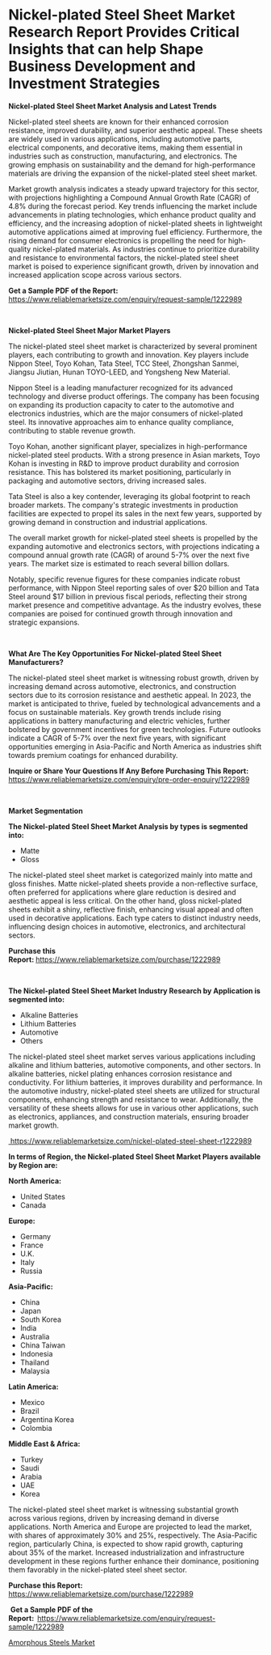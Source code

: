 <p><h1>Nickel-plated Steel Sheet Market Research Report Provides Critical Insights that can help Shape Business Development and Investment Strategies</h1></p><p><strong>Nickel-plated Steel Sheet Market Analysis and Latest Trends</strong></p>
<p><p>Nickel-plated steel sheets are known for their enhanced corrosion resistance, improved durability, and superior aesthetic appeal. These sheets are widely used in various applications, including automotive parts, electrical components, and decorative items, making them essential in industries such as construction, manufacturing, and electronics. The growing emphasis on sustainability and the demand for high-performance materials are driving the expansion of the nickel-plated steel sheet market.</p><p>Market growth analysis indicates a steady upward trajectory for this sector, with projections highlighting a Compound Annual Growth Rate (CAGR) of 4.8% during the forecast period. Key trends influencing the market include advancements in plating technologies, which enhance product quality and efficiency, and the increasing adoption of nickel-plated sheets in lightweight automotive applications aimed at improving fuel efficiency. Furthermore, the rising demand for consumer electronics is propelling the need for high-quality nickel-plated materials. As industries continue to prioritize durability and resistance to environmental factors, the nickel-plated steel sheet market is poised to experience significant growth, driven by innovation and increased application scope across various sectors.</p></p>
<p><strong>Get a Sample PDF of the Report:&nbsp;</strong> <a href="https://www.reliablemarketsize.com/enquiry/request-sample/1222989?utm_campaign=3201&utm_medium=2&utm_source=Github&utm_content=ia&utm_term=03042025&utm_id=nickel-plated-steel-sheet">https://www.reliablemarketsize.com/enquiry/request-sample/1222989</a></p>
<p>&nbsp;</p>
<p><strong>Nickel-plated Steel Sheet Major Market Players</strong></p>
<p><p>The nickel-plated steel sheet market is characterized by several prominent players, each contributing to growth and innovation. Key players include Nippon Steel, Toyo Kohan, Tata Steel, TCC Steel, Zhongshan Sanmei, Jiangsu Jiutian, Hunan TOYO-LEED, and Yongsheng New Material. </p><p>Nippon Steel is a leading manufacturer recognized for its advanced technology and diverse product offerings. The company has been focusing on expanding its production capacity to cater to the automotive and electronics industries, which are the major consumers of nickel-plated steel. Its innovative approaches aim to enhance quality compliance, contributing to stable revenue growth.</p><p>Toyo Kohan, another significant player, specializes in high-performance nickel-plated steel products. With a strong presence in Asian markets, Toyo Kohan is investing in R&D to improve product durability and corrosion resistance. This has bolstered its market positioning, particularly in packaging and automotive sectors, driving increased sales.</p><p>Tata Steel is also a key contender, leveraging its global footprint to reach broader markets. The company's strategic investments in production facilities are expected to propel its sales in the next few years, supported by growing demand in construction and industrial applications.</p><p>The overall market growth for nickel-plated steel sheets is propelled by the expanding automotive and electronics sectors, with projections indicating a compound annual growth rate (CAGR) of around 5-7% over the next five years. The market size is estimated to reach several billion dollars.</p><p>Notably, specific revenue figures for these companies indicate robust performance, with Nippon Steel reporting sales of over $20 billion and Tata Steel around $17 billion in previous fiscal periods, reflecting their strong market presence and competitive advantage. As the industry evolves, these companies are poised for continued growth through innovation and strategic expansions.</p></p>
<p>&nbsp;</p>
<p><strong>What Are The Key Opportunities For Nickel-plated Steel Sheet Manufacturers?</strong></p>
<p><p>The nickel-plated steel sheet market is witnessing robust growth, driven by increasing demand across automotive, electronics, and construction sectors due to its corrosion resistance and aesthetic appeal. In 2023, the market is anticipated to thrive, fueled by technological advancements and a focus on sustainable materials. Key growth trends include rising applications in battery manufacturing and electric vehicles, further bolstered by government incentives for green technologies. Future outlooks indicate a CAGR of 5-7% over the next five years, with significant opportunities emerging in Asia-Pacific and North America as industries shift towards premium coatings for enhanced durability.</p></p>
<p><strong>Inquire or Share Your Questions If Any Before Purchasing This Report:</strong> <a href="https://www.reliablemarketsize.com/enquiry/pre-order-enquiry/1222989?utm_campaign=3201&utm_medium=2&utm_source=Github&utm_content=ia&utm_term=03042025&utm_id=nickel-plated-steel-sheet">https://www.reliablemarketsize.com/enquiry/pre-order-enquiry/1222989</a></p>
<p>&nbsp;</p>
<p><strong>Market Segmentation</strong></p>
<p><strong>The Nickel-plated Steel Sheet Market Analysis by types is segmented into:</strong></p>
<p><ul><li>Matte</li><li>Gloss</li></ul></p>
<p><p>The nickel-plated steel sheet market is categorized mainly into matte and gloss finishes. Matte nickel-plated sheets provide a non-reflective surface, often preferred for applications where glare reduction is desired and aesthetic appeal is less critical. On the other hand, gloss nickel-plated sheets exhibit a shiny, reflective finish, enhancing visual appeal and often used in decorative applications. Each type caters to distinct industry needs, influencing design choices in automotive, electronics, and architectural sectors.</p></p>
<p><strong>Purchase this Report:&nbsp;</strong><a href="https://www.reliablemarketsize.com/purchase/1222989?utm_campaign=3201&utm_medium=2&utm_source=Github&utm_content=ia&utm_term=03042025&utm_id=nickel-plated-steel-sheet">https://www.reliablemarketsize.com/purchase/1222989</a></p>
<p>&nbsp;</p>
<p><strong>The Nickel-plated Steel Sheet Market Industry Research by Application is segmented into:</strong></p>
<p><ul><li>Alkaline Batteries</li><li>Lithium Batteries</li><li>Automotive</li><li>Others</li></ul></p>
<p><p>The nickel-plated steel sheet market serves various applications including alkaline and lithium batteries, automotive components, and other sectors. In alkaline batteries, nickel plating enhances corrosion resistance and conductivity. For lithium batteries, it improves durability and performance. In the automotive industry, nickel-plated steel sheets are utilized for structural components, enhancing strength and resistance to wear. Additionally, the versatility of these sheets allows for use in various other applications, such as electronics, appliances, and construction materials, ensuring broader market growth.</p></p>
<p><a href="https://www.reliablemarketsize.com/nickel-plated-steel-sheet-r1222989?utm_campaign=3201&utm_medium=2&utm_source=Github&utm_content=ia&utm_term=03042025&utm_id=nickel-plated-steel-sheet">&nbsp;https://www.reliablemarketsize.com/nickel-plated-steel-sheet-r1222989</a></p>
<p><strong>In terms of Region, the Nickel-plated Steel Sheet Market Players available by Region are:</strong></p>
<p>
    <p> <strong> North America: </strong>
        <ul>
            <li>United States</li>
            <li>Canada</li>
        </ul>
        </p> 
    <p> <strong> Europe: </strong>
        <ul>
            <li>Germany</li>
            <li>France</li>
            <li>U.K.</li>
            <li>Italy</li>
            <li>Russia</li>
        </ul>
        </p> 
    <p> <strong> Asia-Pacific: </strong>
        <ul>
            <li>China</li>
            <li>Japan</li>
            <li>South Korea</li>
            <li>India</li>
            <li>Australia</li>
            <li>China Taiwan</li>
            <li>Indonesia</li>
            <li>Thailand</li>
            <li>Malaysia</li>
        </ul>
        </p> 
    <p> <strong> Latin America: </strong>
        <ul>
            <li>Mexico</li>
            <li>Brazil</li>
            <li>Argentina Korea</li>
            <li>Colombia</li>
        </ul>
        </p> 
    <p> <strong> Middle East & Africa: </strong>
        <ul>
            <li>Turkey</li>
            <li>Saudi</li>
            <li>Arabia</li>
            <li>UAE</li>
            <li>Korea</li>
        </ul>
    </p>
    </p>
<p><p>The nickel-plated steel sheet market is witnessing substantial growth across various regions, driven by increasing demand in diverse applications. North America and Europe are projected to lead the market, with shares of approximately 30% and 25%, respectively. The Asia-Pacific region, particularly China, is expected to show rapid growth, capturing about 35% of the market. Increased industrialization and infrastructure development in these regions further enhance their dominance, positioning them favorably in the nickel-plated steel sheet sector.</p></p>
<p><strong>Purchase this Report: </strong><a href="https://www.reliablemarketsize.com/purchase/1222989?utm_campaign=3201&utm_medium=2&utm_source=Github&utm_content=ia&utm_term=03042025&utm_id=nickel-plated-steel-sheet">https://www.reliablemarketsize.com/purchase/1222989</a></p>
<p>&nbsp;<strong>Get a Sample PDF of the Report:&nbsp;&nbsp;</strong><a href="https://www.reliablemarketsize.com/enquiry/request-sample/1222989?utm_campaign=3201&utm_medium=2&utm_source=Github&utm_content=ia&utm_term=03042025&utm_id=nickel-plated-steel-sheet">https://www.reliablemarketsize.com/enquiry/request-sample/1222989</a></p>
<p><strong></strong></p>
<p><p><a href="https://github.com/vigoseiler/Market-Research-Report-List-1/blob/main/amorphous-steels-market.md?utm_campaign=3201&utm_medium=2&utm_source=Github&utm_content=ia&utm_term=03042025&utm_id=nickel-plated-steel-sheet">Amorphous Steels Market</a></p></p>